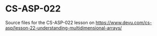 # CS-ASP-022
Source files for the CS-ASP-022 lesson on https://www.devu.com/cs-asp/lesson-22-understanding-multidimensional-arrays/
